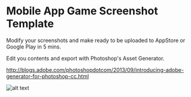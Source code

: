 # Mobile App Game Screenshot Template
Modify your screenshots and make ready to be uploaded to AppStore or Google Play in 5 mins.

Edit you contents and export with Photoshop's Asset Generator.

http://blogs.adobe.com/photoshopdotcom/2013/09/introducing-adobe-generator-for-photoshop-cc.html


![alt text](https://image.ibb.co/f9fgRa/dest.png)
